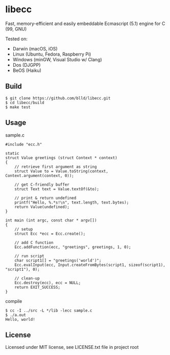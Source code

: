 
libecc
======

Fast, memory-efficient and easily embeddable Ecmascript (5.1) engine for C (99, GNU)

Tested on:

* Darwin (macOS, iOS)
* Linux (Ubuntu, Fedora, Raspberry Pi)
* Windows (minGW, Visual Studio w/ Clang)
* Dos (DJGPP)
* BeOS (Haiku)

Build
-----

	$ git clone https://github.com/blld/libecc.git
	$ cd libecc/build
	$ make test

Usage
-----

sample.c

	#include "ecc.h"
		
	static
	struct Value greetings (struct Context * context)
	{
		// retrieve first argument as string
		struct Value to = Value.toString(context, Context.argument(context, 0));
		
		// get C-friendly buffer
		struct Text text = Value.textOf(&to);
		
		// print & return undefined
		printf("Hello, %.*s!\n", text.length, text.bytes);
		return Value(undefined);
	}
	
	int main (int argc, const char * argv[])
	{
		// setup
		struct Ecc *ecc = Ecc.create();
		
		// add C function
		Ecc.addFunction(ecc, "greetings", greetings, 1, 0);
		
		// run script
		char script1[] = "greetings('world')";
		Ecc.evalInput(ecc, Input.createFromBytes(script1, sizeof(script1), "script1"), 0);
		
		// clean-up
		Ecc.destroy(ecc), ecc = NULL;
		return EXIT_SUCCESS;
	}

compile

	$ cc -I ../src -L */lib -lecc sample.c
	$ ./a.out
	Hello, world!

License
-------

Licensed under MIT license, see LICENSE.txt file in project root

